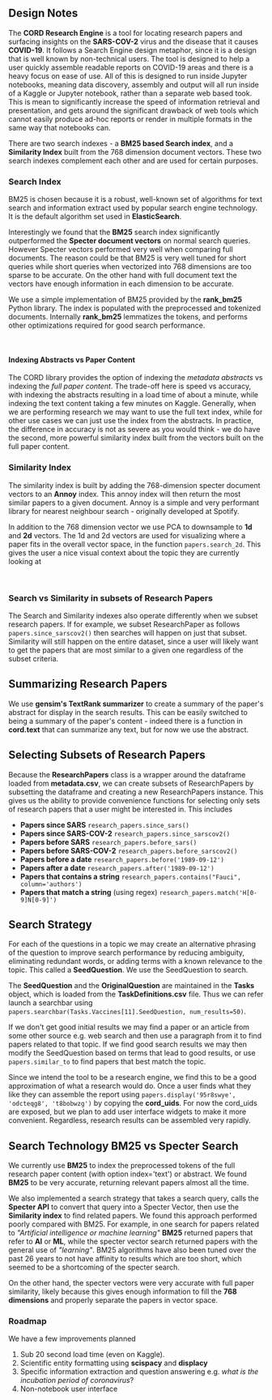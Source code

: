## Design Notes

The **CORD Research Engine** is a tool for locating research papers and surfacing insights on the **SARS-COV-2** virus
and the disease that it causes **COVID-19**. It follows a Search Engine design metaphor, since it is a design that is
well known by non-technical users. The tool is designed to help a user quickly assemble readable reports on COVID-19 areas
 and there is a heavy focus on ease of use. All of this is designed to run inside Jupyter notebooks, meaning data discovery, assembly and output will all run inside of
 a Kaggle or Jupyter notebook, rather than a separate web based took. This is mean to significantly increase the speed of information
 retrieval and presentation, and gets around the significant drawback of web tools which cannot easily produce ad-hoc reports 
 or render in multiple formats in the same way that notebooks can.

There are two search indexes - a **BM25 based Search index**, and a **Similarity Index** built from the 768 dimension 
document vectors. These two search indexes complement each other and are used for certain purposes.

### Search Index

BM25 is chosen because it is a robust, well-known set of algorithms for text search and information extract used by
popular search engine technology. It is the default algorithm set used in **ElasticSearch**.

Interestingly we found that the **BM25** search index significantly outperformed the **Specter document vectors** on normal search queries.
However Specter vectors performed very well when comparing full documents. The reason could be that BM25 is very well tuned for short queries
while short queries when vectorized into 768 dimensions are too sparse to be accurate. On the other hand with full document text the
vectors have enough information in each dimension to be accurate.


We use a simple implementation of BM25 provided by the **rank_bm25** Python library. The index is populated with the preprocessed
and tokenized documents. Internally **rank_bm25** lemmatizes the tokens, and performs other optimizations required
for good search performance.
 
<br/>

#### Indexing Abstracts vs Paper Content
The CORD library provides the option of indexing the *metadata abstracts* vs indexing the *full paper content*. 
The trade-off here is speed vs accuracy, with indexing the abstracts resulting in a load time of about a minute,
while indexing the text content taking a few minutes on Kaggle. Generally, when we are performing research we may want
to use the full text index, while for other use cases we can just use the index from the abstracts. In practice, 
the difference in accuracy is not as severe as you would think - we do have the second, more powerful similarity index 
built from the vectors built on the full paper content.


### Similarity Index
The similarity index is built by adding the 768-dimension specter document vectors to an **Annoy** index. 
This annoy index will then return the most similar papers to a given document. 
Annoy is a simple and very performant library for nearest neighbour search - originally developed at Spotify.

In addition to the 768 dimension vector we use PCA to downsample to **1d** and **2d** vectors.
The 1d and 2d vectors are used for visualizing where a paper fits in the overall vector space, in the function `papers.search_2d`. 
This gives the user a nice visual context about the topic they are currently looking at

<br/>

### Search vs Similarity in subsets of Research Papers
The Search and Similarity indexes also operate differently when we subset research papers. If for example, 
we subset ResearchPaper as follows  `papers.since_sarscov2()` then searches will happen on just that subset.
Similarity will still happen on the entire dataset, since a user will likely want to get the papers that are most similar
to a given one regardless of the subset criteria.


## Summarizing Research Papers

We use **gensim's TextRank summarizer** to create a summary of the paper's abstract for display in the search results.
This can be easily switched to being a summary of the paper's content - indeed there is a function in **cord.text** 
that can summarize any text, but for now we use the abstract.

## Selecting Subsets of Research Papers

Because the **ResearchPapers** class is a wrapper around the dataframe loaded from **metadata.csv**, we can create subsets
of ResearchPapers by subsetting the dataframe and creating a new ResearchPapers instance. This gives us the ability to
provide convenience functions for selecting only sets of research papers that a user might be interested in. This includes

- **Papers since SARS** `research_papers.since_sars()`
- **Papers since SARS-COV-2** `research_papers.since_sarscov2()`
- **Papers before SARS** `research_papers.before_sars()`
- **Papers before SARS-COV-2** `research_papers.before_sarscov2()`
- **Papers before a date** `research_papers.before('1989-09-12')`
- **Papers after a date** `research_papers.after('1989-09-12')`
- **Papers that contains a string** `research_papers.contains("Fauci", column='authors')`
- **Papers that match a string** (using regex) `research_papers.match('H[0-9]N[0-9]')`

## Search Strategy

For each of the questions in a topic we may create an alternative phrasing of the question to improve search performance
by reducing ambiguity, eliminating redundant words, or adding terms with a known relevance to the topic. This called a 
**SeedQuestion**. We use the SeedQuestion to search.

The **SeedQuestion** and the **OriginalQuestion** are maintained in the **Tasks** object, which is loaded from the 
**TaskDefinitions.csv** file. Thus we can refer launch a searchbar using 
`papers.searchbar(Tasks.Vaccines[11].SeedQuestion, num_results=50)`.

If we don't get good initial results we may find a paper or an article from some other source e.g. web search and then
use a paragraph from it to find papers related to that topic. If we find good search results we may then modify the SeedQuestion
based on terms that lead to good results, or use `papers.similar_to` to find papers that best match the topic.

Since we intend the tool to be a research engine, we find this to be a good approximation of what a research would do.
Once a user finds what they like they can assemble the report using
`papers.display('95r8swye', 'odcteqg8', 't8bobwzg')` by copying the **cord_uids**. For now the cord_uids are exposed, 
but we plan to add user interface widgets to make it more convenient. Regardless, research results can be assembled very rapidly.


## Search Technology BM25 vs Specter Search
We currently use **BM25** to index the preprocessed tokens of the full research paper content (with option index='text') or abstract.
We found **BM25** to be very accurate, returning relevant papers almost all the time.

We also implemented a search strategy that takes a search query, calls the **Specter API** to convert that query into a Specter Vector, 
then use the **Similarity index** to find related papers. We found this approach performed poorly compared with BM25.
For example, in one search for papers related to *"Artificial intelligence or machine learning"* **BM25** returned papers that refer to 
**AI** or **ML**, while the specter vector search returned papers with the general use of *"learning"*. BM25 algorithms have also been tuned
over the past 26 years to not have affinity to results which are too short, which seemed to be a shortcoming of the specter search.

On the other hand, the specter vectors were very accurate with full paper similarity, likely because this gives enough information to fill 
the **768 dimensions** and properly separate the papers in vector space.

### Roadmap
We have a few improvements planned

1. Sub 20 second load time (even on Kaggle). 
2. Scientific entity formatting using **scispacy** and **displacy**
3. Specific information extraction and question answering e.g. *what is the incubation period of coronavirus*?
4. Non-notebook user interface